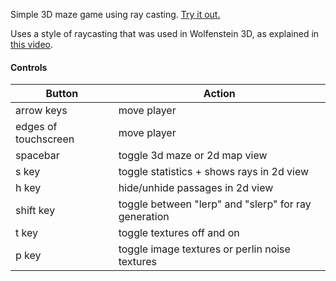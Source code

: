 Simple 3D maze game using ray casting. [Try it out.](http://quillaja.net/raymaze/sketch.html)

Uses a style of raycasting that was used in Wolfenstein 3D, as explained in [this video](https://www.youtube.com/watch?v=eOCQfxRQ2pY).

#### Controls
| Button | Action |
|--------|--------|
| arrow keys | move player |
| edges of touchscreen | move player |
| spacebar | toggle 3d maze or 2d map view |
| s key | toggle statistics + shows rays in 2d view |
| h key | hide/unhide passages in 2d view |
| shift key | toggle between "lerp" and "slerp" for ray generation |
| t key | toggle textures off and on |
| p key | toggle image textures or perlin noise textures |